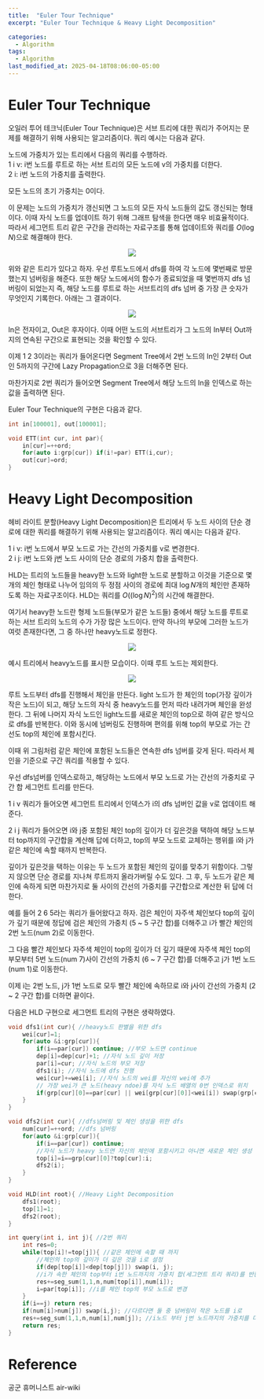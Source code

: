 ```yaml
---
title:  "Euler Tour Technique"
excerpt: "Euler Tour Technique & Heavy Light Decomposition"

categories:
  - Algorithm
tags:
  - Algorithm
last_modified_at: 2025-04-18T08:06:00-05:00
---
```


# Euler Tour Technique

오일러 투어 테크닉(Euler Tour Technique)은 서브 트리에 대한 쿼리가 주어지는 문제를 해결하기 위해 사용되는 알고리즘이다. 쿼리 예시는 다음과 같다. 

노드에 가중치가 있는 트리에서 다음의 쿼리를 수행하라.  
1 i v: i번 노드를 루트로 하는 서브 트리의 모든 노드에 v의 가중치를 더한다.   
2 i: i번 노드의 가중치를 출력한다. 

모든 노드의 초기 가중치는 0이다. 

이 문제는 노드의 가중치가 갱신되면 그 노드의 모든 자식 노드들의 값도 갱신되는 형태이다. 이때 자식 노드를 업데이트 하기 위해 그래프 탐색을 한다면 매우 비효율적이다. 따라서 세그먼트 트리 같은 구간을 관리하는 자료구조를 통해 업데이트와 쿼리를 $O(\log N)$으로 해결해야 한다. 

<p align="center"><img src="https://github.com/user-attachments/assets/b589fd7b-d0fa-4f45-bad6-fa4517bf862c" height="" width=""></p>

위와 같은 트리가 있다고 하자. 우선 루트노드에서 dfs를 하여 각 노드에 몇번째로 방문했는지 넘버링을 해준다. 또한 해당 노드에서의 함수가 종료되었을 때 몇번까지 dfs 넘버링이 되었는지 즉, 해당 노드를 루트로 하는 서브트리의 dfs 넘버 중 가장 큰 숫자가 무엇인지 기록한다. 아래는 그 결과이다. 

<p align="center"><img src="https://github.com/user-attachments/assets/b1950697-15b0-47eb-8939-8dc93bf106f6" height="" width=""></p>

In은 전자이고, Out은 후자이다. 이때 어떤 노드의 서브트리가 그 노드의 In부터 Out까지의 연속된 구간으로 표현되는 것을 확인할 수 있다. 

이제 1 2 3이라는 쿼리가 들어온다면 Segment Tree에서 2번 노드의 In인 2부터 Out인 5까지의 구간에 Lazy Propagation으로 3을 더해주면 된다.  

마찬가지로 2번 쿼리가 들어오면 Segment Tree에서 해당 노드의 In을 인덱스로 하는 값을 출력하면 된다. 

Euler Tour Technique의 구현은 다음과 같다. 

```cpp
int in[100001], out[100001];

void ETT(int cur, int par){
    in[cur]=++ord; 
    for(auto i:grp[cur]) if(i!=par) ETT(i,cur); 
    out[cur]=ord; 
}
```

# Heavy Light Decomposition

헤비 라이트 분할(Heavy Light Decomposition)은 트리에서 두 노드 사이의 단순 경로에 대한 쿼리를 해결하기 위해 사용되는 알고리즘이다. 
쿼리 예시는 다음과 같다. 

1 i v: i번 노드에서 부모 노드로 가는 간선의 가중치를 v로 변경한다.  
2 i j: i번 노드와 j번 노드 사이의 단순 경로의 가중치 합을 출력한다. 

HLD는 트리의 노드들을 heavy한 노드와 light한 노드로 분할하고 이것을 기준으로 몇 개의 체인 형태로 나누어 임의의 두 정점 사이의 경로에 최대 $\log N$개의 체인만 존재하도록 하는 자료구조이다. HLD는 쿼리를 $O((\log N)^2)$의 시간에 해결한다. 

여기서 heavy한 노드란 형제 노드들(부모가 같은 노드들) 중에서 해당 노드를 루트로 하는 서브 트리의 노드의 수가 가장 많은 노드이다. 만약 하나의 부모에 그러한 노드가 여럿 존재한다면, 그 중 하나만 heavy노드로 정한다. 

<p align="center"><img src="https://github.com/user-attachments/assets/249136fa-acd8-45cf-affc-f416d20205e8" height="" width=""></p>

예시 트리에서 heavy노드를 표시한 모습이다. 이때 루트 노드는 제외한다. 

<p align="center"><img src="https://github.com/user-attachments/assets/71270b04-3808-44fb-ba6b-00f4920958cf" height="" width=""></p>

루트 노드부터 dfs를 진행해서 체인을 만든다. light 노드가 한 체인의 top(가장 깊이가 작은 노드)이 되고, 해당 노드의 자식 중 heavy노드를 먼저 따라 내려가며 체인을 완성한다. 그 뒤에 나머지 자식 노드인 light노드를 새로운 체인의 top으로 하여 같은 방식으로 dfs를 반복한다. 이와 동시에 넘버링도 진행하며 편의를 위해 top의 부모로 가는 간선도 top의 체인에 포함시킨다. 

이때 위 그림처럼 같은 체인에 포함된 노드들은 연속한 dfs 넘버를 갖게 된다. 따라서 체인을 기준으로 구간 쿼리를 적용할 수 있다. 

우선 dfs넘버를 인덱스로하고, 해당하는 노드에서 부모 노드로 가는 간선의 가중치로 구간 합 세그먼트 트리를 만든다. 

1 i v 쿼리가 들어오면 세그먼트 트리에서 인덱스가 i의 dfs 넘버인 값을 v로 업데이트 해준다. 

2 i j 쿼리가 들어오면 i와 j중 포함된 체인 top의 깊이가 더 깊은것을 택하여 해당 노드부터 top까지의 구간합을 계산해 답에 더하고, top의 부모 노드로 교체하는 행위를 i와 j가 같은 체인에 속할 때까지 반복한다. 

깊이가 깊은것을 택하는 이유는 두 노드가 포함된 체인의 깊이를 맞추기 위함이다. 그렇지 않으면 단순 경로를 지나쳐 루트까지 올라가버릴 수도 있다. 그 후, 두 노드가 같은 체인에 속하게 되면 마찬가지로 둘 사이의 간선의 가중치를 구간합으로 계산한 뒤 답에 더한다. 

예를 들어 2 6 5라는 쿼리가 들어왔다고 하자. 검은 체인이 자주색 체인보다 top의 깊이가 깊기 때문에 정답에 검은 체인의 가중치 (5 ~ 5 구간 합)를 더해주고 i가 빨간 체인의 2번 노드(num 2)로 이동한다. 

그 다음 빨간 체인보다 자주색 체인이 top의 깊이가 더 깊기 때문에 자주색 체인 top의 부모부터 5번 노드(num 7)사이 간선의 가중치 (6 ~ 7 구간 합)를 더해주고 j가 1번 노드(num 1)로 이동한다. 

이제 i는 2번 노드, j가 1번 노드로 모두 빨간 체인에 속하므로 i와 j사이 간선의 가중치 (2 ~ 2 구간 합)를 더하면 끝이다. 

다음은 HLD 구현으로 세그먼트 트리의 구현은 생략하였다. 

```cpp
void dfs1(int cur){ //heavy노드 판별을 위한 dfs
    wei[cur]=1; 
    for(auto &i:grp[cur]){
        if(i==par[cur]) continue; //부모 노드면 continue
        dep[i]=dep[cur]+1; //자식 노드 깊이 저장
        par[i]=cur; //자식 노드의 부모 저장
        dfs1(i); //자식 노드에 dfs 진행
        wei[cur]+=wei[i]; //자식 노드의 wei를 자신의 wei에 추가 
        // 가장 wei가 큰 노드(heavy ndoe)를 자식 노드 배열의 0번 인덱스로 위치 
        if(grp[cur][0]==par[cur] || wei[grp[cur][0]]<wei[i]) swap(grp[cur][0], i); 
    }
}

void dfs2(int cur){ //dfs넘버링 및 체인 생성을 위한 dfs 
    num[cur]=++ord; //dfs 넘버링 
    for(auto &i:grp[cur]){
        if(i==par[cur]) continue; 
        //자식 노드가 heavy 노드면 자신의 체인에 포함시키고 아니면 새로운 체인 생성
        top[i]=i==grp[cur][0]?top[cur]:i;  
        dfs2(i); 
    }
}

void HLD(int root){ //Heavy Light Decomposition
    dfs1(root); 
    top[1]=1; 
    dfs2(root); 
}

int query(int i, int j){ //2번 쿼리 
    int res=0; 
    while(top[i]!=top[j]){ //같은 체인에 속할 때 까지
        //체인의 top의 깊이가 더 깊은 것을 i로 설정 
        if(dep[top[i]]<dep[top[j]]) swap(i, j); 
        //i가 속한 체인의 top부터 i번 노드까지의 가중치 합(세그먼트 트리 쿼리)를 반환값에 추가.
        res+=seg_sum(1,1,n,num[top[i]],num[i]); 
        i=par[top[i]]; //i를 체인 top의 부모 노드로 변경 
    }
    if(i==j) return res;
    if(num[i]>num[j]) swap(i,j); //다르다면 둘 중 넘버링이 작은 노드를 i로  
    res+=seg_sum(1,1,n,num[i],num[j]); //i노드 부터 j번 노드까지의 가중치를 더하고 리턴 
    return res;
}
```

# Reference
공군 휴머니스트 air-wiki
